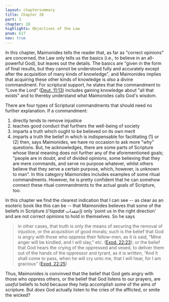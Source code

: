 ```yaml
---
layout: chaptersummary
title: Chapter 28
part: 3
chapter: 28
highlights: Objectives of the Law
pnum: 617
nav: true
---
```


In this chapter, Maimonides tells the reader that, as far as "correct opinions" are concerned, the Law only tells us the basics (i.e., to believe in an all-powerful God), but leaves out the details. The basics are "given in the form of final results, but they cannot be understood fully and accurately except after the acquisition of many kinds of knowledge", and Maimonides implies that acquiring these other kinds of knowledge is _also_ a divine commandment. For scriptural support, he states that the commandment to "Love the Lord" ([Deut. 11:13](https://www.sefaria.org/Deuteronomy.11.13)) includes gaining knowledge about "all that exists" and to thereby understand what Maimonides calls God's wisdom.

There are four types of Scriptural commandments that should need no further explanation. If a commandment:
1. directly tends to remove injustice
2. teaches good conduct that furthers the well-being of society
3. imparts a truth which ought to be believed on its own merit
4. imparts a truth the belief in which is indispensable for facilitating (1) or (2)
then, says Maimonides, we have no occasion to ask more "why" questions. But, he acknowledges, there are some parts of Scripture whose literal meaning does not further any of the aforementioned goals; "people are in doubt, and of divided opinions, some believing that they are mere commands, and serve no purpose whatever, whilst others believe that they serve a certain purpose, which, however, is unknown to man". In this category Maimonides includes examples of some ritual commandments. However, he is pretty confident that he can somehow connect these ritual commandments to the actual goals of Scripture, too.

In this chapter we find the clearest indication that I can see -- as clear as an esoteric book like this can be -- that Maimonides believes that some of the beliefs in Scripture (_i'tiqadat_ إعتقدات) only 'point us in the right direction' and are not correct opinions to hold in themselves. So he says
> in other cases, that truth is only the means of securing the removal of injustice, or the acquisition of good morals; such is the belief that God is angry with those who oppress their fellow-men, as it is said, “Mine anger will be kindled, and I will slay,” etc. ([Exod. 22:23](https://www.sefaria.org/Exodus.22.23)); or the belief that God hears the crying of the oppressed and vexed, to deliver them out of the hands of the oppressor and tyrant, as it is written, “And it shall come to pass, when he will cry unto me, that I will hear, for I am gracious” ([Exod. 22:25](https://www.sefaria.org/Exodus.22.25))

Thus, Maimonides is convinved that the belief that God gets angry with those who oppress others, or the belief that God listens to our prayers, are _useful_ beliefs to hold because they help accomplish some of the aims of scripture. But _does_ God actually listen to the cries of the afflicted, or smite the wicked?

